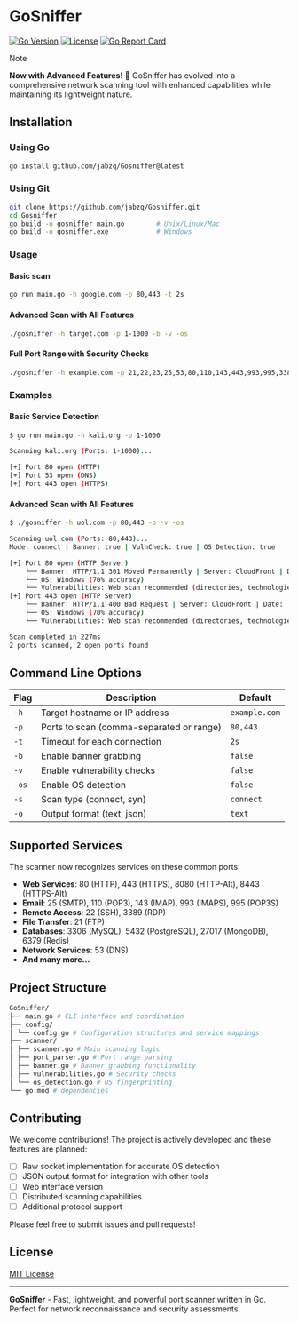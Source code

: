 # GoSniffer

[![Go Version](https://img.shields.io/badge/go-%3E%3D1.20-blue.svg)](https://golang.org/)
[![License](https://img.shields.io/badge/license-MIT-green.svg)](https://opensource.org/licenses/MIT)
[![Go Report Card](https://goreportcard.com/badge/github.com/jabzq/Gosniffer)](https://goreportcard.com/report/github.com/jabzq/Gosniffer)

> [!NOTE]
> 
> **Now with Advanced Features!** 🚀
> GoSniffer has evolved into a comprehensive network scanning tool with enhanced capabilities while maintaining its lightweight nature.


## Installation

### Using Go
```bash
go install github.com/jabzq/Gosniffer@latest
```

### Using Git 
```bash
git clone https://github.com/jabzq/Gosniffer.git
cd Gosniffer
go build -o gosniffer main.go        # Unix/Linux/Mac
go build -o gosniffer.exe            # Windows
```

### Usage

#### Basic scan
```bash
go run main.go -h google.com -p 80,443 -t 2s
```

#### Advanced Scan with All Features
```bash
./gosniffer -h target.com -p 1-1000 -b -v -os
```

#### Full Port Range with Security Checks
```bash
./gosniffer -h example.com -p 21,22,23,25,53,80,110,143,443,993,995,3389 -b -v -os
```

### Examples

#### Basic Service Detection
```bash
$ go run main.go -h kali.org -p 1-1000

Scanning kali.org (Ports: 1-1000)...

[+] Port 80 open (HTTP)
[+] Port 53 open (DNS) 
[+] Port 443 open (HTTPS)
```

#### Advanced Scan with All Features
```bash
$ ./gosniffer -h uol.com -p 80,443 -b -v -os

Scanning uol.com (Ports: 80,443)...
Mode: connect | Banner: true | VulnCheck: true | OS Detection: true

[+] Port 80 open (HTTP Server)
    └── Banner: HTTP/1.1 301 Moved Permanently | Server: CloudFront | Date: ...
    └── OS: Windows (70% accuracy)
    └── Vulnerabilities: Web scan recommended (directories, technologies)
[+] Port 443 open (HTTP Server)
    └── Banner: HTTP/1.1 400 Bad Request | Server: CloudFront | Date: ...
    └── OS: Windows (70% accuracy)
    └── Vulnerabilities: Web scan recommended (directories, technologies)

Scan completed in 227ms
2 ports scanned, 2 open ports found
```

## Command Line Options

| Flag | Description | Default |
|------|-------------|---------|
| `-h` | Target hostname or IP address | `example.com` |
| `-p` | Ports to scan (comma-separated or range) | `80,443` |
| `-t` | Timeout for each connection | `2s` |
| `-b` | Enable banner grabbing | `false` |
| `-v` | Enable vulnerability checks | `false` |
| `-os` | Enable OS detection | `false` |
| `-s` | Scan type (connect, syn) | `connect` |
| `-o` | Output format (text, json) | `text` |

## Supported Services

The scanner now recognizes services on these common ports:

- **Web Services**: 80 (HTTP), 443 (HTTPS), 8080 (HTTP-Alt), 8443 (HTTPS-Alt)
- **Email**: 25 (SMTP), 110 (POP3), 143 (IMAP), 993 (IMAPS), 995 (POP3S)
- **Remote Access**: 22 (SSH), 3389 (RDP)
- **File Transfer**: 21 (FTP)
- **Databases**: 3306 (MySQL), 5432 (PostgreSQL), 27017 (MongoDB), 6379 (Redis)
- **Network Services**: 53 (DNS)
- **And many more...**

## Project Structure

```bash
GoSniffer/
├── main.go # CLI interface and coordination
├── config/
│ └── config.go # Configuration structures and service mappings
├── scanner/
│ ├── scanner.go # Main scanning logic
│ ├── port_parser.go # Port range parsing
│ ├── banner.go # Banner grabbing functionality
│ ├── vulnerabilities.go # Security checks
│ └── os_detection.go # OS fingerprinting
└── go.mod # dependencies
```

## Contributing

We welcome contributions! The project is actively developed and these features are planned:

- [ ] Raw socket implementation for accurate OS detection
- [ ] JSON output format for integration with other tools
- [ ] Web interface version
- [ ] Distributed scanning capabilities
- [ ] Additional protocol support

Please feel free to submit issues and pull requests!

## License

[MIT License](/LICENSE)

---

**GoSniffer** - Fast, lightweight, and powerful port scanner written in Go. Perfect for network reconnaissance and security assessments.
